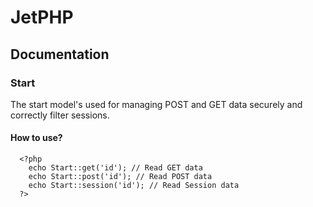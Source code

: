 # JetPHP
## Documentation

### Start

The start model's used for managing POST and GET data securely and correctly filter sessions.

#### How to use?

```
  <?php
    echo Start::get('id'); // Read GET data
    echo Start::post('id'); // Read POST data
    echo Start::session('id'); // Read Session data
  ?>
```
